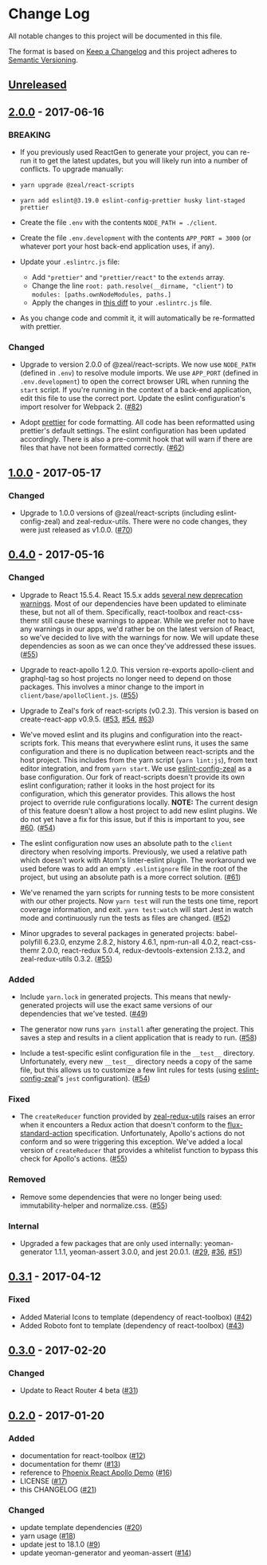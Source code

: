 # Change Log

All notable changes to this project will be documented in this file.

The format is based on [Keep a Changelog](http://keepachangelog.com/)
and this project adheres to [Semantic Versioning](http://semver.org/).

## [Unreleased](https://github.com/CodingZeal/generator-react-zeal/compare/v2.0.0...HEAD)

## [2.0.0](https://github.com/CodingZeal/generator-react-zeal/compare/v1.0.0...v2.0.0) - 2017-06-16

### BREAKING

- If you previously used ReactGen to generate your project, you can re-run it to get the latest updates, but you will likely run into a number of conflicts.  To upgrade manually:

- `yarn upgrade @zeal/react-scripts`
- `yarn add eslint@3.19.0 eslint-config-prettier husky lint-staged prettier`
- Create the file `.env` with the contents `NODE_PATH = ./client`.
- Create the file `.env.development` with the contents `APP_PORT = 3000` (or whatever port your host back-end application uses, if any).
- Update your `.eslintrc.js` file:
  - Add `"prettier"` and `"prettier/react"` to the `extends` array.
  - Change the line `root: path.resolve(__dirname, "client")` to `modules: [paths.ownNodeModules, paths.]`
  - Apply the changes in [this diff](https://github.com/CodingZeal/generator-react-zeal/pull/82/files#diff-fdbfd4c783ed366394fb487018501d97) to your `.eslintrc.js` file.
- As you change code and commit it, it will automatically be re-formatted with prettier.

### Changed

- Upgrade to version 2.0.0 of @zeal/react-scripts.  We now use `NODE_PATH` (defined in `.env`) to resolve module imports.  We use `APP_PORT` (defined in `.env.development`) to open the correct browser URL when running the `start` script.  If you're running in the context of a back-end application, edit this file to use the correct port.  Update the eslint configuration's import resolver for Webpack 2. ([#82](https://github.com/CodingZeal/generator-react-zeal/pull/82))

- Adopt [prettier](https://github.com/prettier/prettier) for code formatting.  All code has been reformatted using prettier's default settings.  The eslint configuration has been updated accordingly.  There is also a pre-commit hook that will warn if there are files that have not been formatted correctly. ([#62](https://github.com/CodingZeal/generator-react-zeal/pull/62))

## [1.0.0](https://github.com/CodingZeal/generator-react-zeal/compare/v0.4.0...v1.0.0) - 2017-05-17

### Changed

- Upgrade to 1.0.0 versions of @zeal/react-scripts (including eslint-config-zeal) and zeal-redux-utils.  There were no code changes, they were just released as v1.0.0. ([#70](https://github.com/CodingZeal/generator-react-zeal/pull/70))

## [0.4.0](https://github.com/CodingZeal/generator-react-zeal/compare/v0.3.1...v0.4.0) - 2017-05-16

### Changed

- Upgrade to React 15.5.4.  React 15.5.x adds [several new deprecation warnings](https://facebook.github.io/react/blog/2017/04/07/react-v15.5.0.html#new-deprecation-warnings).  Most of our dependencies have been updated to eliminate these, but not all of them.  Specifically, react-toolbox and react-css-themr still cause these warnings to appear.  While we prefer not to have any warnings in our apps, we'd rather be on the latest version of React, so we've decided to live with the warnings for now.  We will update these dependencies as soon as we can once they've addressed these issues. ([#55](https://github.com/CodingZeal/generator-react-zeal/pull/55))

- Upgrade to react-apollo 1.2.0.  This version re-exports apollo-client and graphql-tag so host projects no longer need to depend on those packages.  This involves a minor change to the import in `client/base/apolloClient.js`. ([#55](https://github.com/CodingZeal/generator-react-zeal/pull/55))

- Upgrade to Zeal's fork of react-scripts (v0.2.3).  This version is based on create-react-app v0.9.5. ([#53](https://github.com/CodingZeal/generator-react-zeal/pull/53), [#54](https://github.com/CodingZeal/generator-react-zeal/pull/54), [#63](https://github.com/CodingZeal/generator-react-zeal/pull/63))

- We've moved eslint and its plugins and configuration into the react-scripts fork.  This means that everywhere eslint runs, it uses the same configuration and there is no duplication between react-scripts and the host project.  This includes from the yarn script (`yarn lint:js`), from text editor integration, and from `yarn start`.  We use [eslint-config-zeal](https://github.com/CodingZeal/eslint-config-zeal) as a base configuration.  Our fork of react-scripts doesn't provide its own eslint configuration; rather it looks in the host project for its configuration, which this generator provides.  This allows the host project to override rule configurations locally.  **NOTE:** The current design of this feature doesn't allow a host project to add new eslint plugins.  We do not yet have a fix for this issue, but if this is important to you, see [#60](https://github.com/CodingZeal/generator-react-zeal/issues/60). ([#54](https://github.com/CodingZeal/generator-react-zeal/pull/54))

- The eslint configuration now uses an absolute path to the `client` directory when resolving imports.  Previously, we used a relative path which doesn't work with Atom's linter-eslint plugin.  The workaround we used before was to add an empty `.eslintignore` file in the root of the project, but using an absolute path is a more correct solution. ([#61](https://github.com/CodingZeal/generator-react-zeal/pull/61))

- We've renamed the yarn scripts for running tests to be more consistent with our other projects.  Now `yarn test` will run the tests one time, report coverage information, and exit.  `yarn test:watch` will start Jest in watch mode and continuously run the tests as files are changed. ([#52](https://github.com/CodingZeal/generator-react-zeal/pull/52))

- Minor upgrades to several packages in generated projects: babel-polyfill 6.23.0, enzyme 2.8.2, history 4.6.1, npm-run-all 4.0.2, react-css-themr 2.0.0, react-redux 5.0.4, redux-devtools-extension 2.13.2, and zeal-redux-utils 0.3.2. ([#55](https://github.com/CodingZeal/generator-react-zeal/pull/55))

### Added

- Include `yarn.lock` in generated projects.  This means that newly-generated projects will use the exact same versions of our dependencies that we've tested. ([#49](https://github.com/CodingZeal/generator-react-zeal/pull/49))

- The generator now runs `yarn install` after generating the project.  This saves a step and results in a client application that is ready to run. ([#58](https://github.com/CodingZeal/generator-react-zeal/pull/58))

- Include a test-specific eslint configuration file in the `__test__` directory.  Unfortunately, every new `__test__` directory needs a copy of the same file, but this allows us to customize a few lint rules for tests (using [eslint-config-zeal](https://github.com/CodingZeal/eslint-config-zeal)'s `jest` configuration). ([#54](https://github.com/CodingZeal/generator-react-zeal/pull/54))

### Fixed

- The `createReducer` function provided by [zeal-redux-utils](https://github.com/CodingZeal/zeal-redux-utils) raises an error when it encounters a Redux action that doesn't conform to the [flux-standard-action](https://github.com/acdlite/flux-standard-action) specification.  Unfortunately, Apollo's actions do not conform and so were triggering this exception.  We've added a local version of `createReducer` that provides a whitelist function to bypass this check for Apollo's actions. ([#55](https://github.com/CodingZeal/generator-react-zeal/pull/55))

### Removed

- Remove some dependencies that were no longer being used: immutability-helper and normalize.css. ([#55](https://github.com/CodingZeal/generator-react-zeal/pull/55))

### Internal

- Upgraded a few packages that are only used internally: yeoman-generator 1.1.1, yeoman-assert 3.0.0, and jest 20.0.1. ([#29](https://github.com/CodingZeal/generator-react-zeal/pull/29), [#36](https://github.com/CodingZeal/generator-react-zeal/pull/36), [#51](https://github.com/CodingZeal/generator-react-zeal/pull/51))

## [0.3.1](https://github.com/CodingZeal/generator-react-zeal/compare/v0.3.0...v0.3.1) - 2017-04-12

### Fixed
- Added Material Icons to template (dependency of react-toolbox) ([#42](https://github.com/CodingZeal/generator-react-zeal/pull/42))
- Added Roboto font to template (dependency of react-toolbox) ([#43](https://github.com/CodingZeal/generator-react-zeal/pull/43))

## [0.3.0](https://github.com/CodingZeal/generator-react-zeal/compare/v0.2.0...v0.2.1) - 2017-02-20

### Changed
- Update to React Router 4 beta ([#31](https://github.com/CodingZeal/generator-react-zeal/pull/31))

## [0.2.0](https://github.com/CodingZeal/generator-react-zeal/compare/v0.1.9...v0.2.0) - 2017-01-20

### Added
- documentation for react-toolbox ([#12](https://github.com/CodingZeal/generator-react-zeal/pull/12))
- documentation for themr ([#13](https://github.com/CodingZeal/generator-react-zeal/pull/13))
- reference to [Phoenix React Apollo Demo](https://github.com/CodingZeal/phoenix-react-apollo-demo) ([#16](https://github.com/CodingZeal/generator-react-zeal/pull/16))
- LICENSE ([#17](https://github.com/CodingZeal/generator-react-zeal/pull/17))
- this CHANGELOG ([#21](https://github.com/CodingZeal/generator-react-zeal/pull/21))

### Changed
- update template dependencies ([#20](https://github.com/CodingZeal/generator-react-zeal/pull/20))
- yarn usage ([#18](https://github.com/CodingZeal/generator-react-zeal/pull/18))
- update jest to 18.1.0 ([#9](https://github.com/CodingZeal/generator-react-zeal/pull/9))
- update yeoman-generator and yeoman-assert ([#14](https://github.com/CodingZeal/generator-react-zeal/pull/14))
